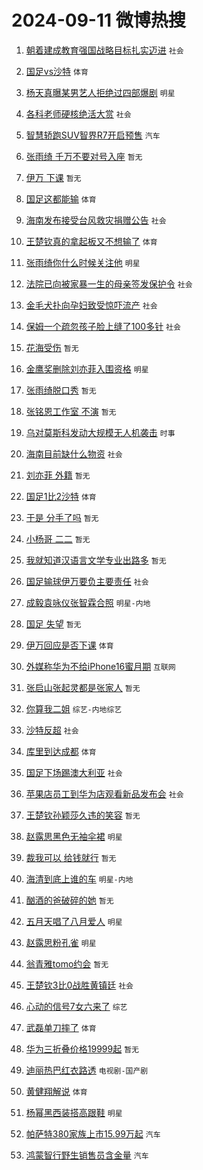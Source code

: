 # 2024-09-11 微博热搜 
1. [朝着建成教育强国战略目标扎实迈进](https://m.weibo.cn/search?containerid=100103type%3D1%26t%3D10%26q%3D%23%E6%9C%9D%E7%9D%80%E5%BB%BA%E6%88%90%E6%95%99%E8%82%B2%E5%BC%BA%E5%9B%BD%E6%88%98%E7%95%A5%E7%9B%AE%E6%A0%87%E6%89%8E%E5%AE%9E%E8%BF%88%E8%BF%9B%23&stream_entry_id=51&isnewpage=1&extparam=seat%3D1%26pos%3D0%26q%3D%2523%25E6%259C%259D%25E7%259D%2580%25E5%25BB%25BA%25E6%2588%2590%25E6%2595%2599%25E8%2582%25B2%25E5%25BC%25BA%25E5%259B%25BD%25E6%2588%2598%25E7%2595%25A5%25E7%259B%25AE%25E6%25A0%2587%25E6%2589%258E%25E5%25AE%259E%25E8%25BF%2588%25E8%25BF%259B%2523%26c_type%3D51%26stream_entry_id%3D51%26dgr%3D0%26filter_type%3Drealtimehot%26cate%3D10103%26display_time%3D1725985442%26pre_seqid%3D17259854426540335079871) `社会` 

2. [国足vs沙特](https://m.weibo.cn/search?containerid=100103type%3D1%26t%3D10%26q%3D%23%E5%9B%BD%E8%B6%B3vs%E6%B2%99%E7%89%B9%23&stream_entry_id=31&isnewpage=1&extparam=seat%3D1%26filter_type%3Drealtimehot%26c_type%3D31%26dgr%3D0%26band_rank%3D1%26stream_entry_id%3D31%26flag%3D2%26realpos%3D1%26pos%3D0%26cate%3D5001%26q%3D%2523%25E5%259B%25BD%25E8%25B6%25B3vs%25E6%25B2%2599%25E7%2589%25B9%2523%26lcate%3D5001%26display_time%3D1725985442%26pre_seqid%3D17259854426540335079871) `体育` 

3. [杨天真曝某男艺人拒绝过四部爆剧](https://m.weibo.cn/search?containerid=100103type%3D1%26t%3D10%26q%3D%23%E6%9D%A8%E5%A4%A9%E7%9C%9F%E6%9B%9D%E6%9F%90%E7%94%B7%E8%89%BA%E4%BA%BA%E6%8B%92%E7%BB%9D%E8%BF%87%E5%9B%9B%E9%83%A8%E7%88%86%E5%89%A7%23&stream_entry_id=31&isnewpage=1&extparam=seat%3D1%26filter_type%3Drealtimehot%26c_type%3D31%26dgr%3D0%26band_rank%3D2%26stream_entry_id%3D31%26flag%3D2%26realpos%3D2%26pos%3D1%26cate%3D5001%26q%3D%2523%25E6%259D%25A8%25E5%25A4%25A9%25E7%259C%259F%25E6%259B%259D%25E6%259F%2590%25E7%2594%25B7%25E8%2589%25BA%25E4%25BA%25BA%25E6%258B%2592%25E7%25BB%259D%25E8%25BF%2587%25E5%259B%259B%25E9%2583%25A8%25E7%2588%2586%25E5%2589%25A7%2523%26lcate%3D5001%26display_time%3D1725985442%26pre_seqid%3D17259854426540335079871) `明星` 

4. [各科老师硬核绝活大赏](https://m.weibo.cn/search?containerid=100103type%3D1%26t%3D10%26q%3D%23%E5%90%84%E7%A7%91%E8%80%81%E5%B8%88%E7%A1%AC%E6%A0%B8%E7%BB%9D%E6%B4%BB%E5%A4%A7%E8%B5%8F%23&stream_entry_id=31&isnewpage=1&extparam=seat%3D1%26filter_type%3Drealtimehot%26c_type%3D31%26dgr%3D0%26band_rank%3D3%26stream_entry_id%3D31%26flag%3D0%26realpos%3D3%26pos%3D2%26cate%3D5001%26q%3D%2523%25E5%2590%2584%25E7%25A7%2591%25E8%2580%2581%25E5%25B8%2588%25E7%25A1%25AC%25E6%25A0%25B8%25E7%25BB%259D%25E6%25B4%25BB%25E5%25A4%25A7%25E8%25B5%258F%2523%26lcate%3D5001%26display_time%3D1725985442%26pre_seqid%3D17259854426540335079871) `社会` 

5. [智慧轿跑SUV智界R7开启预售](https://m.weibo.cn/search?containerid=100103type%3D1%26t%3D10%26q%3D%23%E6%99%BA%E6%85%A7%E8%BD%BF%E8%B7%91SUV%E6%99%BA%E7%95%8CR7%E5%BC%80%E5%90%AF%E9%A2%84%E5%94%AE%23&stream_entry_id=31&isnewpage=1&extparam=seat%3D1%26filter_type%3Drealtimehot%26c_type%3D31%26cate%3D5001%26lcate%3D5001%26band_rank%3D4%26q%3D%2523%25E6%2599%25BA%25E6%2585%25A7%25E8%25BD%25BF%25E8%25B7%2591SUV%25E6%2599%25BA%25E7%2595%258CR7%25E5%25BC%2580%25E5%2590%25AF%25E9%25A2%2584%25E5%2594%25AE%2523%26pos%3D3%26is_ad_pos%3D1%26adid%3D254667%26stream_entry_id%3D31%26dgr%3D0%26topic_ad%3D1%26display_time%3D1725985442%26pre_seqid%3D17259854426540335079871) `汽车` 

6. [张雨绮 千万不要对号入座](https://m.weibo.cn/search?containerid=100103type%3D1%26t%3D10%26q%3D%E5%BC%A0%E9%9B%A8%E7%BB%AE+%E5%8D%83%E4%B8%87%E4%B8%8D%E8%A6%81%E5%AF%B9%E5%8F%B7%E5%85%A5%E5%BA%A7&stream_entry_id=31&isnewpage=1&extparam=seat%3D1%26filter_type%3Drealtimehot%26c_type%3D31%26dgr%3D0%26band_rank%3D4%26stream_entry_id%3D31%26flag%3D0%26realpos%3D4%26pos%3D4%26cate%3D5001%26q%3D%25E5%25BC%25A0%25E9%259B%25A8%25E7%25BB%25AE%2520%25E5%258D%2583%25E4%25B8%2587%25E4%25B8%258D%25E8%25A6%2581%25E5%25AF%25B9%25E5%258F%25B7%25E5%2585%25A5%25E5%25BA%25A7%26lcate%3D5001%26display_time%3D1725985442%26pre_seqid%3D17259854426540335079871) `暂无` 

7. [伊万 下课](https://m.weibo.cn/search?containerid=100103type%3D1%26t%3D10%26q%3D%E4%BC%8A%E4%B8%87+%E4%B8%8B%E8%AF%BE&stream_entry_id=31&isnewpage=1&extparam=seat%3D1%26filter_type%3Drealtimehot%26c_type%3D31%26dgr%3D0%26band_rank%3D5%26stream_entry_id%3D31%26flag%3D0%26realpos%3D5%26pos%3D5%26cate%3D5001%26q%3D%25E4%25BC%258A%25E4%25B8%2587%2520%25E4%25B8%258B%25E8%25AF%25BE%26lcate%3D5001%26display_time%3D1725985442%26pre_seqid%3D17259854426540335079871) `暂无` 

8. [国足这都能输](https://m.weibo.cn/search?containerid=100103type%3D1%26t%3D10%26q%3D%23%E5%9B%BD%E8%B6%B3%E8%BF%99%E9%83%BD%E8%83%BD%E8%BE%93%23&stream_entry_id=31&isnewpage=1&extparam=seat%3D1%26filter_type%3Drealtimehot%26c_type%3D31%26dgr%3D0%26band_rank%3D6%26stream_entry_id%3D31%26flag%3D0%26realpos%3D6%26pos%3D6%26cate%3D5001%26q%3D%2523%25E5%259B%25BD%25E8%25B6%25B3%25E8%25BF%2599%25E9%2583%25BD%25E8%2583%25BD%25E8%25BE%2593%2523%26lcate%3D5001%26display_time%3D1725985442%26pre_seqid%3D17259854426540335079871) `体育` 

9. [海南发布接受台风救灾捐赠公告](https://m.weibo.cn/search?containerid=100103type%3D1%26t%3D10%26q%3D%23%E6%B5%B7%E5%8D%97%E5%8F%91%E5%B8%83%E6%8E%A5%E5%8F%97%E5%8F%B0%E9%A3%8E%E6%95%91%E7%81%BE%E6%8D%90%E8%B5%A0%E5%85%AC%E5%91%8A%23&stream_entry_id=31&isnewpage=1&extparam=seat%3D1%26filter_type%3Drealtimehot%26c_type%3D31%26dgr%3D0%26band_rank%3D7%26stream_entry_id%3D31%26flag%3D0%26realpos%3D7%26pos%3D7%26cate%3D5001%26q%3D%2523%25E6%25B5%25B7%25E5%258D%2597%25E5%258F%2591%25E5%25B8%2583%25E6%258E%25A5%25E5%258F%2597%25E5%258F%25B0%25E9%25A3%258E%25E6%2595%2591%25E7%2581%25BE%25E6%258D%2590%25E8%25B5%25A0%25E5%2585%25AC%25E5%2591%258A%2523%26lcate%3D5001%26display_time%3D1725985442%26pre_seqid%3D17259854426540335079871) `社会` 

10. [王楚钦真的拿起板又不想输了](https://m.weibo.cn/search?containerid=100103type%3D1%26t%3D10%26q%3D%23%E7%8E%8B%E6%A5%9A%E9%92%A6%E7%9C%9F%E7%9A%84%E6%8B%BF%E8%B5%B7%E6%9D%BF%E5%8F%88%E4%B8%8D%E6%83%B3%E8%BE%93%E4%BA%86%23&stream_entry_id=31&isnewpage=1&extparam=seat%3D1%26filter_type%3Drealtimehot%26c_type%3D31%26dgr%3D0%26band_rank%3D8%26stream_entry_id%3D31%26flag%3D0%26realpos%3D8%26pos%3D8%26cate%3D5001%26q%3D%2523%25E7%258E%258B%25E6%25A5%259A%25E9%2592%25A6%25E7%259C%259F%25E7%259A%2584%25E6%258B%25BF%25E8%25B5%25B7%25E6%259D%25BF%25E5%258F%2588%25E4%25B8%258D%25E6%2583%25B3%25E8%25BE%2593%25E4%25BA%2586%2523%26lcate%3D5001%26display_time%3D1725985442%26pre_seqid%3D17259854426540335079871) `体育` 

11. [张雨绮你什么时候关注他](https://m.weibo.cn/search?containerid=100103type%3D1%26t%3D10%26q%3D%23%E5%BC%A0%E9%9B%A8%E7%BB%AE%E4%BD%A0%E4%BB%80%E4%B9%88%E6%97%B6%E5%80%99%E5%85%B3%E6%B3%A8%E4%BB%96%23&stream_entry_id=31&isnewpage=1&extparam=seat%3D1%26filter_type%3Drealtimehot%26c_type%3D31%26dgr%3D0%26band_rank%3D9%26stream_entry_id%3D31%26flag%3D0%26realpos%3D9%26pos%3D9%26cate%3D5001%26q%3D%2523%25E5%25BC%25A0%25E9%259B%25A8%25E7%25BB%25AE%25E4%25BD%25A0%25E4%25BB%2580%25E4%25B9%2588%25E6%2597%25B6%25E5%2580%2599%25E5%2585%25B3%25E6%25B3%25A8%25E4%25BB%2596%2523%26lcate%3D5001%26display_time%3D1725985442%26pre_seqid%3D17259854426540335079871) `明星` 

12. [法院已向被家暴一生的母亲签发保护令](https://m.weibo.cn/search?containerid=100103type%3D1%26t%3D10%26q%3D%23%E6%B3%95%E9%99%A2%E5%B7%B2%E5%90%91%E8%A2%AB%E5%AE%B6%E6%9A%B4%E4%B8%80%E7%94%9F%E7%9A%84%E6%AF%8D%E4%BA%B2%E7%AD%BE%E5%8F%91%E4%BF%9D%E6%8A%A4%E4%BB%A4%23&stream_entry_id=31&isnewpage=1&extparam=seat%3D1%26filter_type%3Drealtimehot%26c_type%3D31%26dgr%3D0%26band_rank%3D10%26stream_entry_id%3D31%26flag%3D1%26realpos%3D10%26pos%3D10%26cate%3D5001%26q%3D%2523%25E6%25B3%2595%25E9%2599%25A2%25E5%25B7%25B2%25E5%2590%2591%25E8%25A2%25AB%25E5%25AE%25B6%25E6%259A%25B4%25E4%25B8%2580%25E7%2594%259F%25E7%259A%2584%25E6%25AF%258D%25E4%25BA%25B2%25E7%25AD%25BE%25E5%258F%2591%25E4%25BF%259D%25E6%258A%25A4%25E4%25BB%25A4%2523%26lcate%3D5001%26display_time%3D1725985442%26pre_seqid%3D17259854426540335079871) `社会` 

13. [金毛犬扑向孕妇致受惊吓流产](https://m.weibo.cn/search?containerid=100103type%3D1%26t%3D10%26q%3D%23%E9%87%91%E6%AF%9B%E7%8A%AC%E6%89%91%E5%90%91%E5%AD%95%E5%A6%87%E8%87%B4%E5%8F%97%E6%83%8A%E5%90%93%E6%B5%81%E4%BA%A7%23&stream_entry_id=31&isnewpage=1&extparam=seat%3D1%26filter_type%3Drealtimehot%26c_type%3D31%26dgr%3D0%26band_rank%3D11%26stream_entry_id%3D31%26flag%3D1%26realpos%3D11%26pos%3D11%26cate%3D5001%26q%3D%2523%25E9%2587%2591%25E6%25AF%259B%25E7%258A%25AC%25E6%2589%2591%25E5%2590%2591%25E5%25AD%2595%25E5%25A6%2587%25E8%2587%25B4%25E5%258F%2597%25E6%2583%258A%25E5%2590%2593%25E6%25B5%2581%25E4%25BA%25A7%2523%26lcate%3D5001%26display_time%3D1725985442%26pre_seqid%3D17259854426540335079871) `社会` 

14. [保姆一个疏忽孩子脸上缝了100多针](https://m.weibo.cn/search?containerid=100103type%3D1%26t%3D10%26q%3D%23%E4%BF%9D%E5%A7%86%E4%B8%80%E4%B8%AA%E7%96%8F%E5%BF%BD%E5%AD%A9%E5%AD%90%E8%84%B8%E4%B8%8A%E7%BC%9D%E4%BA%86100%E5%A4%9A%E9%92%88%23&stream_entry_id=31&isnewpage=1&extparam=seat%3D1%26filter_type%3Drealtimehot%26c_type%3D31%26dgr%3D0%26band_rank%3D12%26stream_entry_id%3D31%26flag%3D0%26realpos%3D12%26pos%3D12%26cate%3D5001%26q%3D%2523%25E4%25BF%259D%25E5%25A7%2586%25E4%25B8%2580%25E4%25B8%25AA%25E7%2596%258F%25E5%25BF%25BD%25E5%25AD%25A9%25E5%25AD%2590%25E8%2584%25B8%25E4%25B8%258A%25E7%25BC%259D%25E4%25BA%2586100%25E5%25A4%259A%25E9%2592%2588%2523%26lcate%3D5001%26display_time%3D1725985442%26pre_seqid%3D17259854426540335079871) `社会` 

15. [花海受伤](https://m.weibo.cn/search?containerid=100103type%3D1%26t%3D10%26q%3D%E8%8A%B1%E6%B5%B7%E5%8F%97%E4%BC%A4&stream_entry_id=31&isnewpage=1&extparam=seat%3D1%26filter_type%3Drealtimehot%26c_type%3D31%26dgr%3D0%26band_rank%3D13%26stream_entry_id%3D31%26flag%3D1%26realpos%3D13%26pos%3D13%26cate%3D5001%26q%3D%25E8%258A%25B1%25E6%25B5%25B7%25E5%258F%2597%25E4%25BC%25A4%26lcate%3D5001%26display_time%3D1725985442%26pre_seqid%3D17259854426540335079871) `暂无` 

16. [金鹰奖删除刘亦菲入围资格](https://m.weibo.cn/search?containerid=100103type%3D1%26t%3D10%26q%3D%23%E9%87%91%E9%B9%B0%E5%A5%96%E5%88%A0%E9%99%A4%E5%88%98%E4%BA%A6%E8%8F%B2%E5%85%A5%E5%9B%B4%E8%B5%84%E6%A0%BC%23&stream_entry_id=31&isnewpage=1&extparam=seat%3D1%26filter_type%3Drealtimehot%26c_type%3D31%26dgr%3D0%26band_rank%3D14%26stream_entry_id%3D31%26flag%3D0%26realpos%3D14%26pos%3D14%26cate%3D5001%26q%3D%2523%25E9%2587%2591%25E9%25B9%25B0%25E5%25A5%2596%25E5%2588%25A0%25E9%2599%25A4%25E5%2588%2598%25E4%25BA%25A6%25E8%258F%25B2%25E5%2585%25A5%25E5%259B%25B4%25E8%25B5%2584%25E6%25A0%25BC%2523%26lcate%3D5001%26display_time%3D1725985442%26pre_seqid%3D17259854426540335079871) `明星` 

17. [张雨绮脱口秀](https://m.weibo.cn/search?containerid=100103type%3D1%26t%3D10%26q%3D%E5%BC%A0%E9%9B%A8%E7%BB%AE%E8%84%B1%E5%8F%A3%E7%A7%80&stream_entry_id=31&isnewpage=1&extparam=seat%3D1%26filter_type%3Drealtimehot%26c_type%3D31%26dgr%3D0%26band_rank%3D15%26stream_entry_id%3D31%26flag%3D0%26realpos%3D15%26pos%3D15%26cate%3D5001%26q%3D%25E5%25BC%25A0%25E9%259B%25A8%25E7%25BB%25AE%25E8%2584%25B1%25E5%258F%25A3%25E7%25A7%2580%26lcate%3D5001%26display_time%3D1725985442%26pre_seqid%3D17259854426540335079871) `暂无` 

18. [张铭恩工作室 不演](https://m.weibo.cn/search?containerid=100103type%3D1%26t%3D10%26q%3D%E5%BC%A0%E9%93%AD%E6%81%A9%E5%B7%A5%E4%BD%9C%E5%AE%A4+%E4%B8%8D%E6%BC%94&stream_entry_id=31&isnewpage=1&extparam=seat%3D1%26filter_type%3Drealtimehot%26c_type%3D31%26dgr%3D0%26band_rank%3D16%26stream_entry_id%3D31%26flag%3D0%26realpos%3D16%26pos%3D16%26cate%3D5001%26q%3D%25E5%25BC%25A0%25E9%2593%25AD%25E6%2581%25A9%25E5%25B7%25A5%25E4%25BD%259C%25E5%25AE%25A4%2520%25E4%25B8%258D%25E6%25BC%2594%26lcate%3D5001%26display_time%3D1725985442%26pre_seqid%3D17259854426540335079871) `暂无` 

19. [乌对莫斯科发动大规模无人机袭击](https://m.weibo.cn/search?containerid=100103type%3D1%26t%3D10%26q%3D%23%E4%B9%8C%E5%AF%B9%E8%8E%AB%E6%96%AF%E7%A7%91%E5%8F%91%E5%8A%A8%E5%A4%A7%E8%A7%84%E6%A8%A1%E6%97%A0%E4%BA%BA%E6%9C%BA%E8%A2%AD%E5%87%BB%23&stream_entry_id=31&isnewpage=1&extparam=seat%3D1%26filter_type%3Drealtimehot%26c_type%3D31%26dgr%3D0%26band_rank%3D17%26stream_entry_id%3D31%26flag%3D0%26realpos%3D17%26pos%3D17%26cate%3D5001%26q%3D%2523%25E4%25B9%258C%25E5%25AF%25B9%25E8%258E%25AB%25E6%2596%25AF%25E7%25A7%2591%25E5%258F%2591%25E5%258A%25A8%25E5%25A4%25A7%25E8%25A7%2584%25E6%25A8%25A1%25E6%2597%25A0%25E4%25BA%25BA%25E6%259C%25BA%25E8%25A2%25AD%25E5%2587%25BB%2523%26lcate%3D5001%26display_time%3D1725985442%26pre_seqid%3D17259854426540335079871) `时事` 

20. [海南目前缺什么物资](https://m.weibo.cn/search?containerid=100103type%3D1%26t%3D10%26q%3D%23%E6%B5%B7%E5%8D%97%E7%9B%AE%E5%89%8D%E7%BC%BA%E4%BB%80%E4%B9%88%E7%89%A9%E8%B5%84%23&stream_entry_id=31&isnewpage=1&extparam=seat%3D1%26filter_type%3Drealtimehot%26c_type%3D31%26dgr%3D0%26band_rank%3D18%26stream_entry_id%3D31%26flag%3D0%26realpos%3D18%26pos%3D18%26cate%3D5001%26q%3D%2523%25E6%25B5%25B7%25E5%258D%2597%25E7%259B%25AE%25E5%2589%258D%25E7%25BC%25BA%25E4%25BB%2580%25E4%25B9%2588%25E7%2589%25A9%25E8%25B5%2584%2523%26lcate%3D5001%26display_time%3D1725985442%26pre_seqid%3D17259854426540335079871) `社会` 

21. [刘亦菲 外籍](https://m.weibo.cn/search?containerid=100103type%3D1%26t%3D10%26q%3D%E5%88%98%E4%BA%A6%E8%8F%B2+%E5%A4%96%E7%B1%8D&stream_entry_id=31&isnewpage=1&extparam=seat%3D1%26filter_type%3Drealtimehot%26c_type%3D31%26dgr%3D0%26band_rank%3D19%26stream_entry_id%3D31%26flag%3D0%26realpos%3D19%26pos%3D19%26cate%3D5001%26q%3D%25E5%2588%2598%25E4%25BA%25A6%25E8%258F%25B2%2520%25E5%25A4%2596%25E7%25B1%258D%26lcate%3D5001%26display_time%3D1725985442%26pre_seqid%3D17259854426540335079871) `暂无` 

22. [国足1比2沙特](https://m.weibo.cn/search?containerid=100103type%3D1%26t%3D10%26q%3D%23%E5%9B%BD%E8%B6%B31%E6%AF%942%E6%B2%99%E7%89%B9%23&stream_entry_id=31&isnewpage=1&extparam=seat%3D1%26filter_type%3Drealtimehot%26c_type%3D31%26dgr%3D0%26band_rank%3D20%26stream_entry_id%3D31%26flag%3D0%26realpos%3D20%26pos%3D20%26cate%3D5001%26q%3D%2523%25E5%259B%25BD%25E8%25B6%25B31%25E6%25AF%25942%25E6%25B2%2599%25E7%2589%25B9%2523%26lcate%3D5001%26display_time%3D1725985442%26pre_seqid%3D17259854426540335079871) `体育` 

23. [于是 分手了吗](https://m.weibo.cn/search?containerid=100103type%3D1%26t%3D10%26q%3D%E4%BA%8E%E6%98%AF+%E5%88%86%E6%89%8B%E4%BA%86%E5%90%97&stream_entry_id=31&isnewpage=1&extparam=seat%3D1%26filter_type%3Drealtimehot%26c_type%3D31%26dgr%3D0%26band_rank%3D21%26stream_entry_id%3D31%26flag%3D0%26realpos%3D21%26pos%3D21%26cate%3D5001%26q%3D%25E4%25BA%258E%25E6%2598%25AF%2520%25E5%2588%2586%25E6%2589%258B%25E4%25BA%2586%25E5%2590%2597%26lcate%3D5001%26display_time%3D1725985442%26pre_seqid%3D17259854426540335079871) `暂无` 

24. [小杨哥 二二](https://m.weibo.cn/search?containerid=100103type%3D1%26t%3D10%26q%3D%E5%B0%8F%E6%9D%A8%E5%93%A5+%E4%BA%8C%E4%BA%8C&stream_entry_id=31&isnewpage=1&extparam=seat%3D1%26filter_type%3Drealtimehot%26c_type%3D31%26dgr%3D0%26band_rank%3D22%26stream_entry_id%3D31%26flag%3D0%26realpos%3D22%26pos%3D22%26cate%3D5001%26q%3D%25E5%25B0%258F%25E6%259D%25A8%25E5%2593%25A5%2520%25E4%25BA%258C%25E4%25BA%258C%26lcate%3D5001%26display_time%3D1725985442%26pre_seqid%3D17259854426540335079871) `暂无` 

25. [我就知道汉语言文学专业出路多](https://m.weibo.cn/search?containerid=100103type%3D1%26t%3D10%26q%3D%E6%88%91%E5%B0%B1%E7%9F%A5%E9%81%93%E6%B1%89%E8%AF%AD%E8%A8%80%E6%96%87%E5%AD%A6%E4%B8%93%E4%B8%9A%E5%87%BA%E8%B7%AF%E5%A4%9A&stream_entry_id=31&isnewpage=1&extparam=seat%3D1%26filter_type%3Drealtimehot%26c_type%3D31%26dgr%3D0%26band_rank%3D23%26stream_entry_id%3D31%26flag%3D0%26realpos%3D23%26pos%3D23%26cate%3D5001%26q%3D%25E6%2588%2591%25E5%25B0%25B1%25E7%259F%25A5%25E9%2581%2593%25E6%25B1%2589%25E8%25AF%25AD%25E8%25A8%2580%25E6%2596%2587%25E5%25AD%25A6%25E4%25B8%2593%25E4%25B8%259A%25E5%2587%25BA%25E8%25B7%25AF%25E5%25A4%259A%26lcate%3D5001%26display_time%3D1725985442%26pre_seqid%3D17259854426540335079871) `暂无` 

26. [国足输球伊万要负主要责任](https://m.weibo.cn/search?containerid=100103type%3D1%26t%3D10%26q%3D%23%E5%9B%BD%E8%B6%B3%E8%BE%93%E7%90%83%E4%BC%8A%E4%B8%87%E8%A6%81%E8%B4%9F%E4%B8%BB%E8%A6%81%E8%B4%A3%E4%BB%BB%23&stream_entry_id=31&isnewpage=1&extparam=seat%3D1%26filter_type%3Drealtimehot%26c_type%3D31%26dgr%3D0%26band_rank%3D24%26stream_entry_id%3D31%26flag%3D1%26realpos%3D24%26pos%3D24%26cate%3D5001%26q%3D%2523%25E5%259B%25BD%25E8%25B6%25B3%25E8%25BE%2593%25E7%2590%2583%25E4%25BC%258A%25E4%25B8%2587%25E8%25A6%2581%25E8%25B4%259F%25E4%25B8%25BB%25E8%25A6%2581%25E8%25B4%25A3%25E4%25BB%25BB%2523%26lcate%3D5001%26display_time%3D1725985442%26pre_seqid%3D17259854426540335079871) `社会` 

27. [成毅袁咏仪张智霖合照](https://m.weibo.cn/search?containerid=100103type%3D1%26t%3D10%26q%3D%23%E6%88%90%E6%AF%85%E8%A2%81%E5%92%8F%E4%BB%AA%E5%BC%A0%E6%99%BA%E9%9C%96%E5%90%88%E7%85%A7%23&stream_entry_id=31&isnewpage=1&extparam=seat%3D1%26filter_type%3Drealtimehot%26c_type%3D31%26dgr%3D0%26band_rank%3D25%26stream_entry_id%3D31%26flag%3D0%26realpos%3D25%26pos%3D25%26cate%3D5001%26q%3D%2523%25E6%2588%2590%25E6%25AF%2585%25E8%25A2%2581%25E5%2592%258F%25E4%25BB%25AA%25E5%25BC%25A0%25E6%2599%25BA%25E9%259C%2596%25E5%2590%2588%25E7%2585%25A7%2523%26lcate%3D5001%26display_time%3D1725985442%26pre_seqid%3D17259854426540335079871) `明星-内地` 

28. [国足 失望](https://m.weibo.cn/search?containerid=100103type%3D1%26t%3D10%26q%3D%E5%9B%BD%E8%B6%B3+%E5%A4%B1%E6%9C%9B&stream_entry_id=31&isnewpage=1&extparam=seat%3D1%26filter_type%3Drealtimehot%26c_type%3D31%26dgr%3D0%26band_rank%3D26%26stream_entry_id%3D31%26flag%3D0%26realpos%3D26%26pos%3D26%26cate%3D5001%26q%3D%25E5%259B%25BD%25E8%25B6%25B3%2520%25E5%25A4%25B1%25E6%259C%259B%26lcate%3D5001%26display_time%3D1725985442%26pre_seqid%3D17259854426540335079871) `暂无` 

29. [伊万回应是否下课](https://m.weibo.cn/search?containerid=100103type%3D1%26t%3D10%26q%3D%23%E4%BC%8A%E4%B8%87%E5%9B%9E%E5%BA%94%E6%98%AF%E5%90%A6%E4%B8%8B%E8%AF%BE%23&stream_entry_id=31&isnewpage=1&extparam=seat%3D1%26filter_type%3Drealtimehot%26c_type%3D31%26dgr%3D0%26band_rank%3D27%26stream_entry_id%3D31%26flag%3D1%26realpos%3D27%26pos%3D27%26cate%3D5001%26q%3D%2523%25E4%25BC%258A%25E4%25B8%2587%25E5%259B%259E%25E5%25BA%2594%25E6%2598%25AF%25E5%2590%25A6%25E4%25B8%258B%25E8%25AF%25BE%2523%26lcate%3D5001%26display_time%3D1725985442%26pre_seqid%3D17259854426540335079871) `体育` 

30. [外媒称华为不给iPhone16蜜月期](https://m.weibo.cn/search?containerid=100103type%3D1%26t%3D10%26q%3D%23%E5%A4%96%E5%AA%92%E7%A7%B0%E5%8D%8E%E4%B8%BA%E4%B8%8D%E7%BB%99iPhone16%E8%9C%9C%E6%9C%88%E6%9C%9F%23&stream_entry_id=31&isnewpage=1&extparam=seat%3D1%26filter_type%3Drealtimehot%26c_type%3D31%26dgr%3D0%26band_rank%3D28%26stream_entry_id%3D31%26flag%3D0%26realpos%3D28%26pos%3D28%26cate%3D5001%26q%3D%2523%25E5%25A4%2596%25E5%25AA%2592%25E7%25A7%25B0%25E5%258D%258E%25E4%25B8%25BA%25E4%25B8%258D%25E7%25BB%2599iPhone16%25E8%259C%259C%25E6%259C%2588%25E6%259C%259F%2523%26lcate%3D5001%26display_time%3D1725985442%26pre_seqid%3D17259854426540335079871) `互联网` 

31. [张启山张起灵都是张家人](https://m.weibo.cn/search?containerid=100103type%3D1%26t%3D10%26q%3D%E5%BC%A0%E5%90%AF%E5%B1%B1%E5%BC%A0%E8%B5%B7%E7%81%B5%E9%83%BD%E6%98%AF%E5%BC%A0%E5%AE%B6%E4%BA%BA&stream_entry_id=31&isnewpage=1&extparam=seat%3D1%26filter_type%3Drealtimehot%26c_type%3D31%26dgr%3D0%26band_rank%3D29%26stream_entry_id%3D31%26flag%3D1%26realpos%3D29%26pos%3D29%26cate%3D5001%26q%3D%25E5%25BC%25A0%25E5%2590%25AF%25E5%25B1%25B1%25E5%25BC%25A0%25E8%25B5%25B7%25E7%2581%25B5%25E9%2583%25BD%25E6%2598%25AF%25E5%25BC%25A0%25E5%25AE%25B6%25E4%25BA%25BA%26lcate%3D5001%26display_time%3D1725985442%26pre_seqid%3D17259854426540335079871) `暂无` 

32. [你算我二姐](https://m.weibo.cn/search?containerid=100103type%3D1%26t%3D10%26q%3D%23%E4%BD%A0%E7%AE%97%E6%88%91%E4%BA%8C%E5%A7%90%23&stream_entry_id=31&isnewpage=1&extparam=seat%3D1%26filter_type%3Drealtimehot%26c_type%3D31%26dgr%3D0%26band_rank%3D30%26stream_entry_id%3D31%26flag%3D0%26realpos%3D30%26pos%3D30%26cate%3D5001%26q%3D%2523%25E4%25BD%25A0%25E7%25AE%2597%25E6%2588%2591%25E4%25BA%258C%25E5%25A7%2590%2523%26lcate%3D5001%26display_time%3D1725985442%26pre_seqid%3D17259854426540335079871) `综艺-内地综艺` 

33. [沙特反超](https://m.weibo.cn/search?containerid=100103type%3D1%26t%3D10%26q%3D%E6%B2%99%E7%89%B9%E5%8F%8D%E8%B6%85&stream_entry_id=31&isnewpage=1&extparam=seat%3D1%26filter_type%3Drealtimehot%26c_type%3D31%26dgr%3D0%26band_rank%3D31%26stream_entry_id%3D31%26flag%3D0%26realpos%3D31%26pos%3D31%26cate%3D5001%26q%3D%25E6%25B2%2599%25E7%2589%25B9%25E5%258F%258D%25E8%25B6%2585%26lcate%3D5001%26display_time%3D1725985442%26pre_seqid%3D17259854426540335079871) `社会` 

34. [库里到达成都](https://m.weibo.cn/search?containerid=100103type%3D1%26t%3D10%26q%3D%23%E5%BA%93%E9%87%8C%E5%88%B0%E8%BE%BE%E6%88%90%E9%83%BD%23&stream_entry_id=31&isnewpage=1&extparam=seat%3D1%26filter_type%3Drealtimehot%26c_type%3D31%26dgr%3D0%26band_rank%3D32%26stream_entry_id%3D31%26flag%3D0%26realpos%3D32%26pos%3D32%26cate%3D5001%26q%3D%2523%25E5%25BA%2593%25E9%2587%258C%25E5%2588%25B0%25E8%25BE%25BE%25E6%2588%2590%25E9%2583%25BD%2523%26lcate%3D5001%26display_time%3D1725985442%26pre_seqid%3D17259854426540335079871) `体育` 

35. [国足下场踢澳大利亚](https://m.weibo.cn/search?containerid=100103type%3D1%26t%3D10%26q%3D%23%E5%9B%BD%E8%B6%B3%E4%B8%8B%E5%9C%BA%E8%B8%A2%E6%BE%B3%E5%A4%A7%E5%88%A9%E4%BA%9A%23&stream_entry_id=31&isnewpage=1&extparam=seat%3D1%26filter_type%3Drealtimehot%26c_type%3D31%26dgr%3D0%26band_rank%3D33%26stream_entry_id%3D31%26flag%3D1%26realpos%3D33%26pos%3D33%26cate%3D5001%26q%3D%2523%25E5%259B%25BD%25E8%25B6%25B3%25E4%25B8%258B%25E5%259C%25BA%25E8%25B8%25A2%25E6%25BE%25B3%25E5%25A4%25A7%25E5%2588%25A9%25E4%25BA%259A%2523%26lcate%3D5001%26display_time%3D1725985442%26pre_seqid%3D17259854426540335079871) `社会` 

36. [苹果店员工到华为店观看新品发布会](https://m.weibo.cn/search?containerid=100103type%3D1%26t%3D10%26q%3D%23%E8%8B%B9%E6%9E%9C%E5%BA%97%E5%91%98%E5%B7%A5%E5%88%B0%E5%8D%8E%E4%B8%BA%E5%BA%97%E8%A7%82%E7%9C%8B%E6%96%B0%E5%93%81%E5%8F%91%E5%B8%83%E4%BC%9A%23&stream_entry_id=31&isnewpage=1&extparam=seat%3D1%26filter_type%3Drealtimehot%26c_type%3D31%26dgr%3D0%26band_rank%3D34%26stream_entry_id%3D31%26flag%3D0%26realpos%3D34%26pos%3D34%26cate%3D5001%26q%3D%2523%25E8%258B%25B9%25E6%259E%259C%25E5%25BA%2597%25E5%2591%2598%25E5%25B7%25A5%25E5%2588%25B0%25E5%258D%258E%25E4%25B8%25BA%25E5%25BA%2597%25E8%25A7%2582%25E7%259C%258B%25E6%2596%25B0%25E5%2593%2581%25E5%258F%2591%25E5%25B8%2583%25E4%25BC%259A%2523%26lcate%3D5001%26display_time%3D1725985442%26pre_seqid%3D17259854426540335079871) `社会` 

37. [王楚钦孙颖莎久违的笑容](https://m.weibo.cn/search?containerid=100103type%3D1%26t%3D10%26q%3D%E7%8E%8B%E6%A5%9A%E9%92%A6%E5%AD%99%E9%A2%96%E8%8E%8E%E4%B9%85%E8%BF%9D%E7%9A%84%E7%AC%91%E5%AE%B9&stream_entry_id=31&isnewpage=1&extparam=seat%3D1%26filter_type%3Drealtimehot%26c_type%3D31%26dgr%3D0%26band_rank%3D35%26stream_entry_id%3D31%26flag%3D0%26realpos%3D35%26pos%3D35%26cate%3D5001%26q%3D%25E7%258E%258B%25E6%25A5%259A%25E9%2592%25A6%25E5%25AD%2599%25E9%25A2%2596%25E8%258E%258E%25E4%25B9%2585%25E8%25BF%259D%25E7%259A%2584%25E7%25AC%2591%25E5%25AE%25B9%26lcate%3D5001%26display_time%3D1725985442%26pre_seqid%3D17259854426540335079871) `暂无` 

38. [赵露思黑色无袖伞裙](https://m.weibo.cn/search?containerid=100103type%3D1%26t%3D10%26q%3D%23%E8%B5%B5%E9%9C%B2%E6%80%9D%E9%BB%91%E8%89%B2%E6%97%A0%E8%A2%96%E4%BC%9E%E8%A3%99%23&stream_entry_id=31&isnewpage=1&extparam=seat%3D1%26filter_type%3Drealtimehot%26c_type%3D31%26dgr%3D0%26band_rank%3D36%26stream_entry_id%3D31%26flag%3D0%26realpos%3D36%26pos%3D36%26cate%3D5001%26q%3D%2523%25E8%25B5%25B5%25E9%259C%25B2%25E6%2580%259D%25E9%25BB%2591%25E8%2589%25B2%25E6%2597%25A0%25E8%25A2%2596%25E4%25BC%259E%25E8%25A3%2599%2523%26lcate%3D5001%26display_time%3D1725985442%26pre_seqid%3D17259854426540335079871) `明星` 

39. [裁我可以 给钱就行](https://m.weibo.cn/search?containerid=100103type%3D1%26t%3D10%26q%3D%E8%A3%81%E6%88%91%E5%8F%AF%E4%BB%A5+%E7%BB%99%E9%92%B1%E5%B0%B1%E8%A1%8C&stream_entry_id=31&isnewpage=1&extparam=seat%3D1%26filter_type%3Drealtimehot%26c_type%3D31%26dgr%3D0%26band_rank%3D37%26stream_entry_id%3D31%26flag%3D1%26realpos%3D37%26pos%3D37%26cate%3D5001%26q%3D%25E8%25A3%2581%25E6%2588%2591%25E5%258F%25AF%25E4%25BB%25A5%2520%25E7%25BB%2599%25E9%2592%25B1%25E5%25B0%25B1%25E8%25A1%258C%26lcate%3D5001%26display_time%3D1725985442%26pre_seqid%3D17259854426540335079871) `暂无` 

40. [海清到底上谁的车](https://m.weibo.cn/search?containerid=100103type%3D1%26t%3D10%26q%3D%23%E6%B5%B7%E6%B8%85%E5%88%B0%E5%BA%95%E4%B8%8A%E8%B0%81%E7%9A%84%E8%BD%A6%23&stream_entry_id=31&isnewpage=1&extparam=seat%3D1%26filter_type%3Drealtimehot%26c_type%3D31%26dgr%3D0%26flag%3D0%26band_rank%3D38%26stream_entry_id%3D31%26realpos%3D38%26pos%3D38%26adid%3D254471%26cate%3D5001%26q%3D%2523%25E6%25B5%25B7%25E6%25B8%2585%25E5%2588%25B0%25E5%25BA%2595%25E4%25B8%258A%25E8%25B0%2581%25E7%259A%2584%25E8%25BD%25A6%2523%26lcate%3D5001%26display_time%3D1725985442%26pre_seqid%3D17259854426540335079871) `明星-内地` 

41. [酗酒的爸破碎的她](https://m.weibo.cn/search?containerid=100103type%3D1%26t%3D10%26q%3D%E9%85%97%E9%85%92%E7%9A%84%E7%88%B8%E7%A0%B4%E7%A2%8E%E7%9A%84%E5%A5%B9&stream_entry_id=31&isnewpage=1&extparam=seat%3D1%26filter_type%3Drealtimehot%26c_type%3D31%26dgr%3D0%26band_rank%3D39%26stream_entry_id%3D31%26flag%3D1%26realpos%3D39%26pos%3D39%26cate%3D5001%26q%3D%25E9%2585%2597%25E9%2585%2592%25E7%259A%2584%25E7%2588%25B8%25E7%25A0%25B4%25E7%25A2%258E%25E7%259A%2584%25E5%25A5%25B9%26lcate%3D5001%26display_time%3D1725985442%26pre_seqid%3D17259854426540335079871) `暂无` 

42. [五月天唱了八月爱人](https://m.weibo.cn/search?containerid=100103type%3D1%26t%3D10%26q%3D%23%E4%BA%94%E6%9C%88%E5%A4%A9%E5%94%B1%E4%BA%86%E5%85%AB%E6%9C%88%E7%88%B1%E4%BA%BA%23&stream_entry_id=31&isnewpage=1&extparam=seat%3D1%26filter_type%3Drealtimehot%26c_type%3D31%26dgr%3D0%26band_rank%3D40%26stream_entry_id%3D31%26flag%3D1%26realpos%3D40%26pos%3D40%26cate%3D5001%26q%3D%2523%25E4%25BA%2594%25E6%259C%2588%25E5%25A4%25A9%25E5%2594%25B1%25E4%25BA%2586%25E5%2585%25AB%25E6%259C%2588%25E7%2588%25B1%25E4%25BA%25BA%2523%26lcate%3D5001%26display_time%3D1725985442%26pre_seqid%3D17259854426540335079871) `明星` 

43. [赵露思粉孔雀](https://m.weibo.cn/search?containerid=100103type%3D1%26t%3D10%26q%3D%23%E8%B5%B5%E9%9C%B2%E6%80%9D%E7%B2%89%E5%AD%94%E9%9B%80%23&stream_entry_id=31&isnewpage=1&extparam=seat%3D1%26filter_type%3Drealtimehot%26c_type%3D31%26dgr%3D0%26band_rank%3D41%26stream_entry_id%3D31%26flag%3D0%26realpos%3D41%26pos%3D41%26cate%3D5001%26q%3D%2523%25E8%25B5%25B5%25E9%259C%25B2%25E6%2580%259D%25E7%25B2%2589%25E5%25AD%2594%25E9%259B%2580%2523%26lcate%3D5001%26display_time%3D1725985442%26pre_seqid%3D17259854426540335079871) `明星` 

44. [翁青雅tomo约会](https://m.weibo.cn/search?containerid=100103type%3D1%26t%3D10%26q%3D%23%E7%BF%81%E9%9D%92%E9%9B%85tomo%E7%BA%A6%E4%BC%9A%23&stream_entry_id=31&isnewpage=1&extparam=seat%3D1%26filter_type%3Drealtimehot%26c_type%3D31%26dgr%3D0%26band_rank%3D42%26stream_entry_id%3D31%26flag%3D1%26realpos%3D42%26pos%3D42%26cate%3D5001%26q%3D%2523%25E7%25BF%2581%25E9%259D%2592%25E9%259B%2585tomo%25E7%25BA%25A6%25E4%25BC%259A%2523%26lcate%3D5001%26display_time%3D1725985442%26pre_seqid%3D17259854426540335079871) `暂无` 

45. [王楚钦3比0战胜黄镇廷](https://m.weibo.cn/search?containerid=100103type%3D1%26t%3D10%26q%3D%23%E7%8E%8B%E6%A5%9A%E9%92%A63%E6%AF%940%E6%88%98%E8%83%9C%E9%BB%84%E9%95%87%E5%BB%B7%23&stream_entry_id=31&isnewpage=1&extparam=seat%3D1%26filter_type%3Drealtimehot%26c_type%3D31%26dgr%3D0%26band_rank%3D43%26stream_entry_id%3D31%26flag%3D0%26realpos%3D43%26pos%3D43%26cate%3D5001%26q%3D%2523%25E7%258E%258B%25E6%25A5%259A%25E9%2592%25A63%25E6%25AF%25940%25E6%2588%2598%25E8%2583%259C%25E9%25BB%2584%25E9%2595%2587%25E5%25BB%25B7%2523%26lcate%3D5001%26display_time%3D1725985442%26pre_seqid%3D17259854426540335079871) `社会` 

46. [心动的信号7女六来了](https://m.weibo.cn/search?containerid=100103type%3D1%26t%3D10%26q%3D%23%E5%BF%83%E5%8A%A8%E7%9A%84%E4%BF%A1%E5%8F%B77%E5%A5%B3%E5%85%AD%E6%9D%A5%E4%BA%86%23&stream_entry_id=31&isnewpage=1&extparam=seat%3D1%26filter_type%3Drealtimehot%26c_type%3D31%26dgr%3D0%26band_rank%3D44%26stream_entry_id%3D31%26flag%3D0%26realpos%3D44%26pos%3D44%26cate%3D5001%26q%3D%2523%25E5%25BF%2583%25E5%258A%25A8%25E7%259A%2584%25E4%25BF%25A1%25E5%258F%25B77%25E5%25A5%25B3%25E5%2585%25AD%25E6%259D%25A5%25E4%25BA%2586%2523%26lcate%3D5001%26display_time%3D1725985442%26pre_seqid%3D17259854426540335079871) `综艺` 

47. [武磊单刀摔了](https://m.weibo.cn/search?containerid=100103type%3D1%26t%3D10%26q%3D%23%E6%AD%A6%E7%A3%8A%E5%8D%95%E5%88%80%E6%91%94%E4%BA%86%23&stream_entry_id=31&isnewpage=1&extparam=seat%3D1%26filter_type%3Drealtimehot%26c_type%3D31%26dgr%3D0%26band_rank%3D45%26stream_entry_id%3D31%26flag%3D0%26realpos%3D45%26pos%3D45%26cate%3D5001%26q%3D%2523%25E6%25AD%25A6%25E7%25A3%258A%25E5%258D%2595%25E5%2588%2580%25E6%2591%2594%25E4%25BA%2586%2523%26lcate%3D5001%26display_time%3D1725985442%26pre_seqid%3D17259854426540335079871) `体育` 

48. [华为三折叠价格19999起](https://m.weibo.cn/search?containerid=100103type%3D1%26t%3D10%26q%3D%E5%8D%8E%E4%B8%BA%E4%B8%89%E6%8A%98%E5%8F%A0%E4%BB%B7%E6%A0%BC19999%E8%B5%B7&stream_entry_id=31&isnewpage=1&extparam=seat%3D1%26filter_type%3Drealtimehot%26c_type%3D31%26dgr%3D0%26band_rank%3D46%26stream_entry_id%3D31%26flag%3D0%26realpos%3D46%26pos%3D46%26cate%3D5001%26q%3D%25E5%258D%258E%25E4%25B8%25BA%25E4%25B8%2589%25E6%258A%2598%25E5%258F%25A0%25E4%25BB%25B7%25E6%25A0%25BC19999%25E8%25B5%25B7%26lcate%3D5001%26display_time%3D1725985442%26pre_seqid%3D17259854426540335079871) `暂无` 

49. [迪丽热巴红衣路透](https://m.weibo.cn/search?containerid=100103type%3D1%26t%3D10%26q%3D%E8%BF%AA%E4%B8%BD%E7%83%AD%E5%B7%B4%E7%BA%A2%E8%A1%A3%E8%B7%AF%E9%80%8F&stream_entry_id=31&isnewpage=1&extparam=seat%3D1%26filter_type%3Drealtimehot%26c_type%3D31%26dgr%3D0%26band_rank%3D47%26stream_entry_id%3D31%26flag%3D0%26realpos%3D47%26pos%3D47%26cate%3D5001%26q%3D%25E8%25BF%25AA%25E4%25B8%25BD%25E7%2583%25AD%25E5%25B7%25B4%25E7%25BA%25A2%25E8%25A1%25A3%25E8%25B7%25AF%25E9%2580%258F%26lcate%3D5001%26display_time%3D1725985442%26pre_seqid%3D17259854426540335079871) `电视剧-国产剧` 

50. [黄健翔解说](https://m.weibo.cn/search?containerid=100103type%3D1%26t%3D10%26q%3D%E9%BB%84%E5%81%A5%E7%BF%94%E8%A7%A3%E8%AF%B4&stream_entry_id=31&isnewpage=1&extparam=seat%3D1%26filter_type%3Drealtimehot%26c_type%3D31%26dgr%3D0%26band_rank%3D48%26stream_entry_id%3D31%26flag%3D1%26realpos%3D48%26pos%3D48%26cate%3D5001%26q%3D%25E9%25BB%2584%25E5%2581%25A5%25E7%25BF%2594%25E8%25A7%25A3%25E8%25AF%25B4%26lcate%3D5001%26display_time%3D1725985442%26pre_seqid%3D17259854426540335079871) `体育` 

51. [杨幂黑西装搭高跟鞋](https://m.weibo.cn/search?containerid=100103type%3D1%26t%3D10%26q%3D%23%E6%9D%A8%E5%B9%82%E9%BB%91%E8%A5%BF%E8%A3%85%E6%90%AD%E9%AB%98%E8%B7%9F%E9%9E%8B%23&stream_entry_id=31&isnewpage=1&extparam=seat%3D1%26filter_type%3Drealtimehot%26c_type%3D31%26dgr%3D0%26band_rank%3D49%26stream_entry_id%3D31%26flag%3D0%26realpos%3D49%26pos%3D49%26cate%3D5001%26q%3D%2523%25E6%259D%25A8%25E5%25B9%2582%25E9%25BB%2591%25E8%25A5%25BF%25E8%25A3%2585%25E6%2590%25AD%25E9%25AB%2598%25E8%25B7%259F%25E9%259E%258B%2523%26lcate%3D5001%26display_time%3D1725985442%26pre_seqid%3D17259854426540335079871) `明星` 

52. [帕萨特380家族上市15.99万起](https://m.weibo.cn/search?containerid=100103type%3D1%26t%3D10%26q%3D%23%E5%B8%95%E8%90%A8%E7%89%B9380%E5%AE%B6%E6%97%8F%E4%B8%8A%E5%B8%8215.99%E4%B8%87%E8%B5%B7%23&stream_entry_id=31&isnewpage=1&extparam=seat%3D1%26filter_type%3Drealtimehot%26c_type%3D31%26dgr%3D0%26flag%3D0%26band_rank%3D50%26stream_entry_id%3D31%26realpos%3D50%26pos%3D50%26adid%3D254721%26cate%3D5001%26q%3D%2523%25E5%25B8%2595%25E8%2590%25A8%25E7%2589%25B9380%25E5%25AE%25B6%25E6%2597%258F%25E4%25B8%258A%25E5%25B8%258215.99%25E4%25B8%2587%25E8%25B5%25B7%2523%26lcate%3D5001%26display_time%3D1725985442%26pre_seqid%3D17259854426540335079871) `汽车` 

53. [鸿蒙智行野生销售员含金量](https://m.weibo.cn/search?containerid=100103type%3D1%26t%3D10%26q%3D%23%E9%B8%BF%E8%92%99%E6%99%BA%E8%A1%8C%E9%87%8E%E7%94%9F%E9%94%80%E5%94%AE%E5%91%98%E5%90%AB%E9%87%91%E9%87%8F%23&stream_entry_id=31&isnewpage=1&extparam=seat%3D1%26lcate%3D5001%26c_type%3D31%26cate%3D5001%26dgr%3D0%26pos%3D3%26topic_ad%3D1%26stream_entry_id%3D31%26filter_type%3Drealtimehot%26adid%3D254668%26q%3D%2523%25E9%25B8%25BF%25E8%2592%2599%25E6%2599%25BA%25E8%25A1%258C%25E9%2587%258E%25E7%2594%259F%25E9%2594%2580%25E5%2594%25AE%25E5%2591%2598%25E5%2590%25AB%25E9%2587%2591%25E9%2587%258F%2523%26band_rank%3D4%26is_ad_pos%3D1%26display_time%3D1725985426%26pre_seqid%3D1725985426113022974144) `汽车` 
